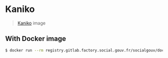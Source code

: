 # Kaniko

> [Kaniko](https://github.com/GoogleContainerTools/kaniko) image

## With Docker image 

```sh
$ docker run --rm registry.gitlab.factory.social.gouv.fr/socialgouv/docker/kaniko:<version>
```
